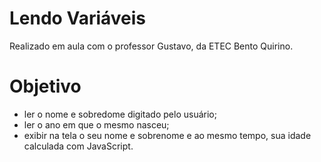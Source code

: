 # Lendo Variáveis

Realizado em aula com o professor Gustavo, da ETEC Bento Quirino.

# Objetivo

- ler o nome e sobredome digitado pelo usuário;
- ler o ano em que o mesmo nasceu;
- exibir na tela o seu nome e sobrenome e ao mesmo tempo, sua idade calculada com JavaScript.
